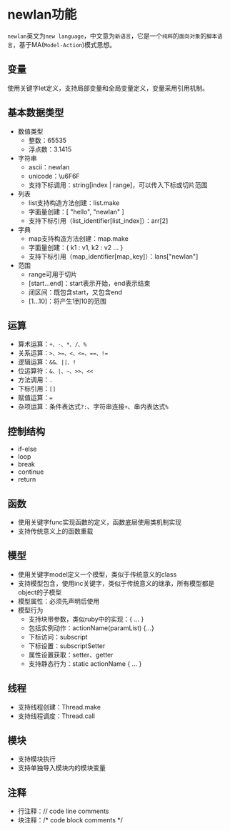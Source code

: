 # newlan功能

`newlan`英文为`new language`，中文意为`新语言`，它是一个`纯粹`的`面向对象`的`脚本语言`，基于MA(`Model-Action`)模式思想。

## 变量

使用关键字let定义，支持局部变量和全局变量定义，变量采用引用机制。

## 基本数据类型

* 数值类型
  - 整数：65535
  - 浮点数：3.1415
* 字符串
  * ascii：newlan
  * unicode：\u6F6F
  * 支持下标调用：string[index | range]，可以传入下标或切片范围
* 列表
  * list支持构造方法创建：list.make
  * 字面量创建：[ "hello", "newlan" ]
  * 支持下标引用（list_identifier[list_index]）：arr[2]
* 字典
  * map支持构造方法创建：map.make
  * 字面量创建：{ k1 : v1, k2 : v2 … }
  * 支持下标引用（map_identifier[map_key]）：lans["newlan"]
* 范围
  * range可用于切片
  * [start…end]：start表示开始，end表示结束
  * 闭区间：既包含start，又包含end
  * [1…10]：将产生1到10的范围

## 运算

* 算术运算：`+、-、*、/、%`
* 关系运算：`>、>=、<、<=、==、!=`
* 逻辑运算：`&&、||、!`
* 位运算符：`&、|、~、>>、<<`
* 方法调用：`.`
* 下标引用：`[]`
* 赋值运算：`=`
* 杂项运算：条件表达式`?:`、字符串连接`+`、串内表达式`%`

## 控制结构

* if-else
* loop
* break
* continue
* return

## 函数

* 使用关键字func实现函数的定义，函数底层使用类机制实现
* 支持传统意义上的函数重载

## 模型

* 使用关键字model定义一个模型，类似于传统意义的class
* 支持模型包含，使用inc关键字，类似于传统意义的继承，所有模型都是object的子模型
* 模型属性：必须先声明后使用
* 模型行为
  * 支持块带参数，类似ruby中的实现：{ <paramList> … }
  * 包括实例动作：actionName(paramList) {...}
  * 下标访问：subscript
  * 下标设置：subscriptSetter
  * 属性设置获取：setter、getter
  * 支持静态行为：static actionName { … }

## 线程

- 支持线程创建：Thread.make
- 支持线程调度：Thread.call

## 模块

* 支持模块执行
* 支持单独导入模块内的模块变量

## 注释

* 行注释：// code line comments
* 块注释：/* code block comments */